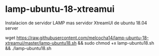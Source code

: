 # lamp-ubuntu-18-xtreamui
Instalacion de servidor LAMP mas servidor XtreamUI de ubuntu 18.04 server

wget https://raw.githubusercontent.com/melcocha14/lamp-ubuntu-18-xtreamui/master/lamp-ubuntu18.sh && sudo chmod +x lamp-ubuntu18.sh && ./lamp-ubuntu18.sh


